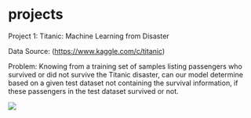 # projects
Project 1: Titanic: Machine Learning from Disaster

Data Source: (https://www.kaggle.com/c/titanic)

Problem: Knowing from a training set of samples listing passengers who survived or did not survive the Titanic disaster, can our model determine based on a given test dataset not containing the survival information, if these passengers in the test dataset survived or not.

![](blob/master/image.png)
